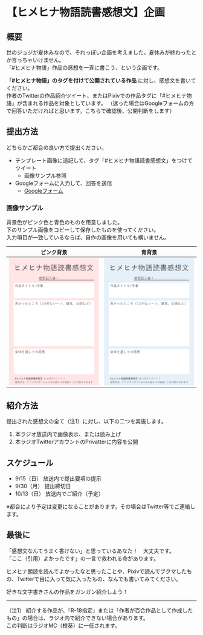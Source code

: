 # 【ヒメヒナ物語読書感想文】企画
## 概要
世のジョジが夏休みなので、それっぽい企画を考えました。夏休みが終わったとか言っちゃいけません。  
「#ヒメヒナ物語」作品の感想を一斉に書こう、という企画です。  

**「#ヒメヒナ物語」のタグを付けて公開されている作品** に対し、感想文を書いてください。  
作者のTwitterの作品紹介ツイート、またはPixivでの作品タグに「#ヒメヒナ物語」が含まれる作品を対象としています。
（迷った場合はGoogleフォームの方で回答いただければと思います。こちらで確認後、公開判断をします）

## 提出方法
どちらかご都合の良い方で提出ください。
- テンプレート画像に追記して、タグ「#ヒメヒナ物語読書感想文」をつけてツイート
  - 画像サンプル参照
- Googleフォームに入力して、回答を送信
  - [Googleフォーム](https://forms.gle/V92qsvgJjzakE8Cc9)

### 画像サンプル
背景色がピンク色と青色のものを用意しました。  
下のサンプル画像をコピーして保存したものを使ってください。  
入力項目が一致しているならば、自作の画像を用いても構いません。 

|ピンク背景|青背景|
|---|---|
|![感想シート_ピンク](/sheet/sheet_pink.png)|![感想シート_ブルー](/sheet/sheet_blue.png)|


## 紹介方法
提出された感想文の全て（注1）に対し、以下の二つを実施します。
1. 本ラジオ放送内で画像表示、または読み上げ
1. 本ラジオTwitterアカウントのPrivatterに内容を公開

## スケジュール
- 9/15（日） 放送内で提出要項の提示  
- 9/30（月） 提出締切日  
- 10/13（日） 放送内でご紹介（予定）  
 
※都合により予定は変更になることがあります。その場合はTwitter等でご連絡します。

## 最後に
「感想文なんてうまく書けない」と思っているあなた！　大丈夫です。  
「ここ（引用）よかったです」の一言で救われる命があります。

ヒメヒナ朗読を読んでよかったなと思ったことや、Pixivで読んでブクマしたもの、Twitterで目に入って気に入ったもの、なんでも書いてみてください。  

好きな文字書きさんの作品をガンガン紹介しよう！  

---
（注1）
紹介する作品が、「R-18指定」または「作者が百合作品として作成したもの」の場合は、ラジオ内で紹介できない場合があります。  
この判断はラジオMC（橙葵）に一任されます。
